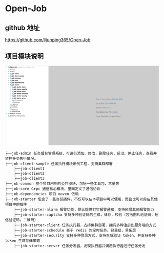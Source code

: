 # Open-Job

## github 地址

https://github.com/lijunping365/Open-Job

## 项目模块说明

![](../../assets/img/open-job/projectHome.png)

```
├──job-admin 任务后台管理系统，可进行添加、修改、删除任务，启动、停止任务，查看并监控任务执行情况。
├──job-client-sample 任务执行模块示例工程，支持集群部署
    ├──job-client1
    ├──job-client2
    ├──job-client3
├──job-common 整个项目用到的公共模块，包括一些工具包，常量等
├──job-core Grpc 通信核心模块，里面定义了通信协议
├──job-dependencies 项目 maven 依赖
├──job-starter 包含了一些自研插件，不仅可以在本项目中可以使用，而且也可以用在其他项目中的插件
    ├──job-starter-alarm 报警功能，默认提供钉钉报警通知，支持拓展其他报警能力
    ├──job-starter-captcha 支持多种验证码的生成，储存，校验（包括图片验证码，短信验证码，二维码）
    ├──job-starter-client 任务执行器，支持集群部署，拥有多种注册到服务端的方式
    ├──job-starter-schedule 基于 redis 的定时任务，轻量级，易拓展
    ├──job-starter-security 支持多种登录方式，支持生成验证 token，并支持多种 token 生成存储策略
    ├──job-starter-server 任务分发器，发现执行器并调用执行器进行任务分发
```


